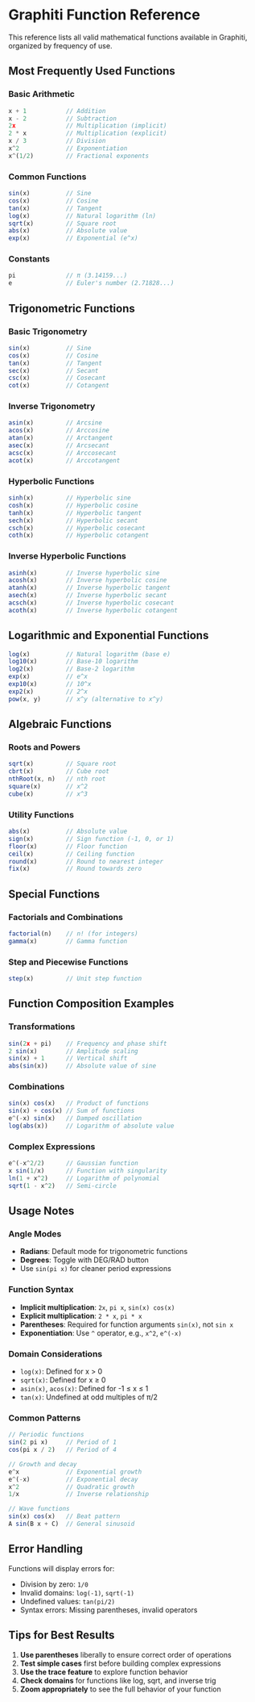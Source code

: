 # Graphiti Function Reference

This reference lists all valid mathematical functions available in Graphiti, organized by frequency of use.

## Most Frequently Used Functions

### Basic Arithmetic
```javascript
x + 1           // Addition
x - 2           // Subtraction  
2x              // Multiplication (implicit)
2 * x           // Multiplication (explicit)
x / 3           // Division
x^2             // Exponentiation
x^(1/2)         // Fractional exponents
```

### Common Functions
```javascript
sin(x)          // Sine
cos(x)          // Cosine
tan(x)          // Tangent
log(x)          // Natural logarithm (ln)
sqrt(x)         // Square root
abs(x)          // Absolute value
exp(x)          // Exponential (e^x)
```

### Constants
```javascript
pi              // π (3.14159...)
e               // Euler's number (2.71828...)
```

## Trigonometric Functions

### Basic Trigonometry
```javascript
sin(x)          // Sine
cos(x)          // Cosine
tan(x)          // Tangent
sec(x)          // Secant
csc(x)          // Cosecant
cot(x)          // Cotangent
```

### Inverse Trigonometry
```javascript
asin(x)         // Arcsine
acos(x)         // Arccosine
atan(x)         // Arctangent
asec(x)         // Arcsecant
acsc(x)         // Arccosecant
acot(x)         // Arccotangent
```

### Hyperbolic Functions
```javascript
sinh(x)         // Hyperbolic sine
cosh(x)         // Hyperbolic cosine
tanh(x)         // Hyperbolic tangent
sech(x)         // Hyperbolic secant
csch(x)         // Hyperbolic cosecant
coth(x)         // Hyperbolic cotangent
```

### Inverse Hyperbolic Functions
```javascript
asinh(x)        // Inverse hyperbolic sine
acosh(x)        // Inverse hyperbolic cosine
atanh(x)        // Inverse hyperbolic tangent
asech(x)        // Inverse hyperbolic secant
acsch(x)        // Inverse hyperbolic cosecant
acoth(x)        // Inverse hyperbolic cotangent
```

## Logarithmic and Exponential Functions

```javascript
log(x)          // Natural logarithm (base e)
log10(x)        // Base-10 logarithm
log2(x)         // Base-2 logarithm
exp(x)          // e^x
exp10(x)        // 10^x
exp2(x)         // 2^x
pow(x, y)       // x^y (alternative to x^y)
```

## Algebraic Functions

### Roots and Powers
```javascript
sqrt(x)         // Square root
cbrt(x)         // Cube root
nthRoot(x, n)   // nth root
square(x)       // x^2
cube(x)         // x^3
```

### Utility Functions
```javascript
abs(x)          // Absolute value
sign(x)         // Sign function (-1, 0, or 1)
floor(x)        // Floor function
ceil(x)         // Ceiling function
round(x)        // Round to nearest integer
fix(x)          // Round towards zero
```

## Special Functions

### Factorials and Combinations
```javascript
factorial(n)    // n! (for integers)
gamma(x)        // Gamma function
```

### Step and Piecewise Functions
```javascript
step(x)         // Unit step function
```

## Function Composition Examples

### Transformations
```javascript
sin(2x + pi)    // Frequency and phase shift
2 sin(x)        // Amplitude scaling
sin(x) + 1      // Vertical shift
abs(sin(x))     // Absolute value of sine
```

### Combinations
```javascript
sin(x) cos(x)   // Product of functions
sin(x) + cos(x) // Sum of functions
e^(-x) sin(x)   // Damped oscillation
log(abs(x))     // Logarithm of absolute value
```

### Complex Expressions
```javascript
e^(-x^2/2)      // Gaussian function
x sin(1/x)      // Function with singularity
ln(1 + x^2)     // Logarithm of polynomial
sqrt(1 - x^2)   // Semi-circle
```

## Usage Notes

### Angle Modes
- **Radians**: Default mode for trigonometric functions
- **Degrees**: Toggle with DEG/RAD button
- Use `sin(pi x)` for cleaner period expressions

### Function Syntax
- **Implicit multiplication**: `2x`, `pi x`, `sin(x) cos(x)`
- **Explicit multiplication**: `2 * x`, `pi * x`
- **Parentheses**: Required for function arguments `sin(x)`, not `sin x`
- **Exponentiation**: Use `^` operator, e.g., `x^2`, `e^(-x)`

### Domain Considerations
- `log(x)`: Defined for x > 0
- `sqrt(x)`: Defined for x ≥ 0
- `asin(x)`, `acos(x)`: Defined for -1 ≤ x ≤ 1
- `tan(x)`: Undefined at odd multiples of π/2

### Common Patterns
```javascript
// Periodic functions
sin(2 pi x)     // Period of 1
cos(pi x / 2)   // Period of 4

// Growth and decay
e^x             // Exponential growth
e^(-x)          // Exponential decay
x^2             // Quadratic growth
1/x             // Inverse relationship

// Wave functions
sin(x) cos(x)   // Beat pattern
A sin(B x + C)  // General sinusoid
```

## Error Handling

Functions will display errors for:
- Division by zero: `1/0`
- Invalid domains: `log(-1)`, `sqrt(-1)`
- Undefined values: `tan(pi/2)`
- Syntax errors: Missing parentheses, invalid operators

## Tips for Best Results

1. **Use parentheses** liberally to ensure correct order of operations
2. **Test simple cases** first before building complex expressions
3. **Use the trace feature** to explore function behavior
4. **Check domains** for functions like log, sqrt, and inverse trig
5. **Zoom appropriately** to see the full behavior of your function